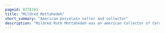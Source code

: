 ```yaml
---
pageid: 9378101
title: "Mildred Mottahedeh"
short_summary: "American porcelain seller and collector"
description: "Mildred Ruth Mottahedeh was an american Collector of Ceramics Businessperson and Philanthropist. She married Rafi Y. Mottahedeh, she co-founded Mottahedeh & Company, a Designer and Supplier of Luxury Porcelain based on historical Models or direct Replicas. The Couple also gathered a large personal Collection of Antiques, mainly chinese Export Porcelain."
---
```

